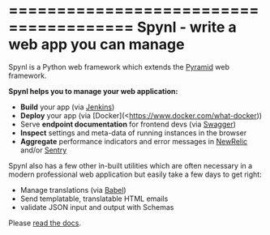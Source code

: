 =======================================
Spynl - write a web app you can manage 
=======================================

Spynl is a Python web framework which extends the  [Pyramid](http://getpyramid.com) web framework.

**Spynl helps you to manage your web application:**

* **Build** your app (via [Jenkins](https://jenkins.io))
* **Deploy** your app (via [Docker](<https://www.docker.com/what-docker))
* Serve **endpoint documentation** for frontend devs (via [Swagger](http://swagger.io/))
* **Inspect** settings and meta-data of running instances in the browser
* **Aggregate** performance indicators and error messages in [NewRelic](https://newrelic.com) and/or [Sentry](https://sentry.io)

Spynl also has a few other in-built utilities which are often necessary in a modern professional web application but easily take a few days to get right:

* Manage translations (via [Babel](http://babel.pocoo.org))
* Send templatable, translatable HTML emails
* validate JSON input and output with Schemas

Please [read the docs](http://spynl.readthedocs.io/en/latest/).
